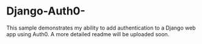# Django-Auth0-
This sample demonstrates my ability to add authentication to a Django web app using Auth0.
A more detailed readme will be uploaded soon.
